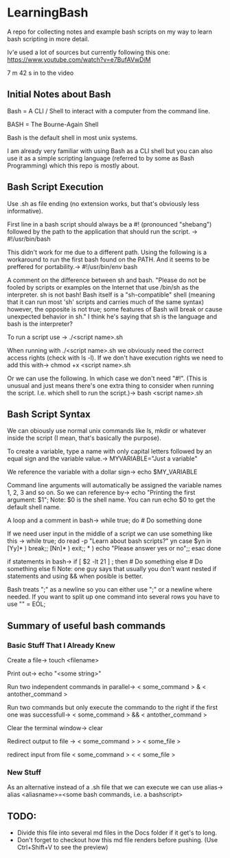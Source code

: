 # LearningBash
A repo for collecting notes and example bash scripts on my way to learn bash scripting in more detail.

Iv'e used a lot of sources but currently following this one: https://www.youtube.com/watch?v=e7BufAVwDiM

7 m 42 s in to the video

## Initial Notes about Bash
Bash = A CLI / Shell to interact with a computer from the command line.

BASH = The Bourne-Again Shell

Bash is the default shell in most unix systems.

I am already very familiar with using Bash as a CLI shell but you can also use it as a simple scripting language (referred to by some as Bash Programming) which this repo is mostly about.

## Bash Script Execution
Use .sh as file ending (no extension works, but that's obviously less informative).

First line in a bash script should always be a #! (pronounced "shebang") followed by the path to the application that should run the script. ->
#!/usr/bin/bash

This didn't work for me due to a different path. Using the following is a workaround to run the first bash found on the PATH. And it seems to be preffered for portability.->
#!/usr/bin/env bash

A comment on the difference between sh and bash. "Please do not be fooled by scripts or examples on the Internet that use /bin/sh as the interpreter. sh is not bash! Bash itself is a "sh-compatible" shell (meaning that it can run most 'sh' scripts and carries much of the same syntax) however, the opposite is not true; some features of Bash will break or cause unexpected behavior in sh." I think he's saying that sh is the language and bash is the interpreter?

To run a script use ->
./&lt;script name&gt;.sh

When running with ./&lt;script name&gt;.sh we obviously need the correct access rights (check with ls -l). If we don't have execution rights we need to add this with->
chmod +x &lt;script name&gt;.sh

Or we can use the following. In which case we don't need "#!". (This is unusual and just means there's one extra thing to consider when running the script. I.e. which shell to run the script.)->
bash &lt;script name&gt;.sh

## Bash Script Syntax
We can obiously use normal unix commands like ls, mkdir or whatever inside the script (I mean, that's basically the purpose).

To create a variable, type a name with only capital letters followed by an equal sign and the variable value.->
MYVARIABLE="Just a variable"

We reference the variable with a dollar sign->
echo $MY_VARIABLE

Command line arguments will automatically be assigned the variable names 1, 2, 3 and so on. So we can reference by->
echo "Printing the first argument: $1";
Note: $0 is the shell name. You can run echo $0 to get the default shell name.

A loop and a comment in bash->
while true; do
    # Do something
done

If we need user input in the middle of a script we can use something like this ->
while true; do
    read -p "Learn about bash scripts?" yn
    case $yn in
        [Yy]* ) break;;
        [Nn]* ) exit;;
        * ) echo "Please answer yes or no";;
    esac
done

if statements in bash->
if [ $2 -lt 21 ] ; then
    # Do something
else
    # Do something else
fi
Note: one guy says that usually you don't want nested if statements and 
using && when posible is better.

Bash treats ";" as a newline so you can either use ";" or a newline where needed. If you want to split up one command into several rows you have to use "\" = EOL;

## Summary of useful bash commands
### Basic Stuff That I Already Knew
Create a file->
touch &lt;filename&gt;

Print out->
echo "&lt;some string&gt;"

Run two independent commands in parallel->
&lt; some_command &gt; & &lt; antother_command &gt; 

Run two commands but only execute the commando to the right if the first one was successfull->
&lt; some_command &gt; && &lt; antother_command &gt; 

Clear the terminal window->
clear

Redirect output to file ->
&lt; some_command &gt; &gt; &lt; some_file &gt;

redirect input from file
&lt; some_command &gt; &lt; &lt; some_file &gt;
### New Stuff
As an alternative instead of a .sh file that we can execute we can use alias->
alias &lt;aliasname&gt;=&lt;some bash commands, i.e. a bashscript&gt;

## TODO:
- Divide this file into several md files in the Docs folder if it get's to long.
- Don't forget to checkout how this md file renders before pushing. (Use Ctrl+Shift+V to see the preview)